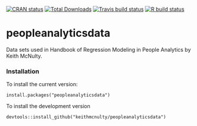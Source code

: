 <!-- badges: start -->
[![CRAN
status](https://www.r-pkg.org/badges/version/peopleanalyticsdata)](https://CRAN.R-project.org/package=peopleanalyticsdata)
[![Total
Downloads](http://cranlogs.r-pkg.org/badges/grand-total/peopleanalyticsdata?color=green)](https://cran.r-project.org/package=peopleanalyticsdata)
[![Travis build status](https://travis-ci.com/keithmcnulty/peopleanalyticsdata.svg?branch=master)](https://travis-ci.com/keithmcnulty/peopleanalyticsdata)
[![R build status](https://github.com/keithmcnulty/peopleanalyticsdata/workflows/R-CMD-check/badge.svg)](https://github.com/keithmcnulty/peopleanalyticsdata/actions)
<!-- badges: end -->

# peopleanalyticsdata
Data sets used in Handbook of Regression Modeling in People Analytics by Keith McNulty.

### Installation

To install the current version:

```
install.packages("peopleanalyticsdata")
```

To install the development version

```
devtools::install_github("keithmcnulty/peopleanalyticsdata")
```

